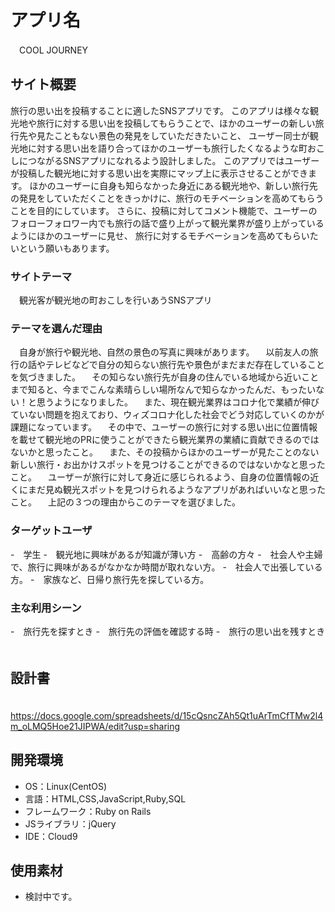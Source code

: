 # アプリ名
　COOL JOURNEY

## サイト概要
  旅行の思い出を投稿することに適したSNSアプリです。
  このアプリは様々な観光地や旅行に対する思い出を投稿してもらうことで、ほかのユーザーの新しい旅行先や見たこともない景色の発見をしていただきたいこと、
  ユーザー同士が観光地に対する思い出を語り合ってほかのユーザーも旅行したくなるような町おこしにつながるSNSアプリになれるよう設計しました。
  このアプリではユーザーが投稿した観光地に対する思い出を実際にマップ上に表示させることができます。
  ほかのユーザーに自身も知らなかった身近にある観光地や、新しい旅行先の発見をしていただくことをきっかけに、旅行のモチベーションを高めてもらうことを目的にしています。
  さらに、投稿に対してコメント機能で、ユーザーのフォローフォロワー内でも旅行の話で盛り上がって観光業界が盛り上がっているようにほかのユーザーに見せ、
  旅行に対するモチベーションを高めてもらいたいという願いもあります。
  
  
### サイトテーマ
　観光客が観光地の町おこしを行いあうSNSアプリ
  
### テーマを選んだ理由
　自身が旅行や観光地、自然の景色の写真に興味があります。
　以前友人の旅行の話やテレビなどで自分の知らない旅行先や景色がまだまだ存在していることを気づきました。
　その知らない旅行先が自身の住んでいる地域から近いことまで知ると、今までこんな素晴らしい場所なんで知らなかったんだ、もったいない！と思うようになりました。
　また、現在観光業界はコロナ化で業績が伸びていない問題を抱えており、ウィズコロナ化した社会でどう対応していくのかが課題になっています。
　その中で、ユーザーの旅行に対する思い出に位置情報を載せて観光地のPRに使うことができたら観光業界の業績に貢献できるのではないかと思ったこと。
　また、その投稿からほかのユーザーが見たことのない新しい旅行・お出かけスポットを見つけることができるのではないかなと思ったこと。
　ユーザーが旅行に対して身近に感じられるよう、自身の位置情報の近くにまだ見ぬ観光スポットを見つけられるようなアプリがあればいいなと思ったこと。
　上記の３つの理由からこのテーマを選びました。

### ターゲットユーザ
-　学生
-　観光地に興味があるが知識が薄い方
-　高齢の方々
-　社会人や主婦で、旅行に興味があるがなかなか時間が取れない方。
-　社会人で出張している方。
-　家族など、日帰り旅行先を探している方。

### 主な利用シーン
-　旅行先を探すとき
-　旅行先の評価を確認する時
-　旅行の思い出を残すとき
　

## 設計書
　https://docs.google.com/spreadsheets/d/15cQsncZAh5Qt1uArTmCfTMw2l4m_oLMQ5Hoe21JIPWA/edit?usp=sharing

## 開発環境
- OS：Linux(CentOS)
- 言語：HTML,CSS,JavaScript,Ruby,SQL
- フレームワーク：Ruby on Rails
- JSライブラリ：jQuery
- IDE：Cloud9

## 使用素材
- 検討中です。